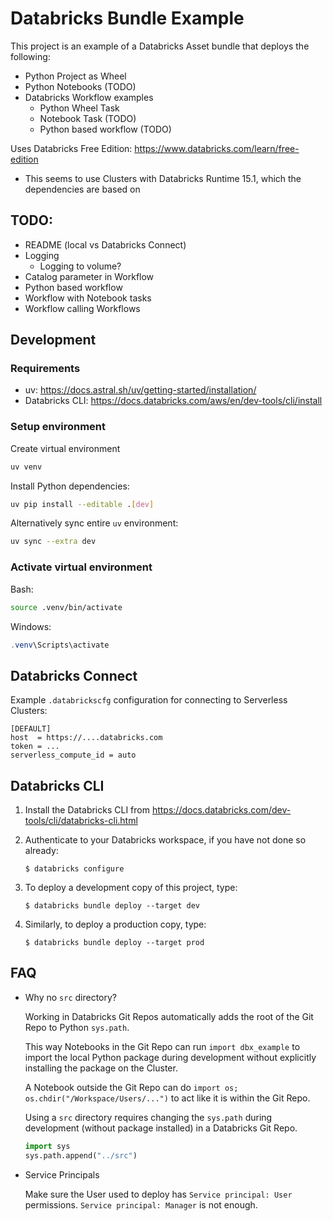 # Databricks Bundle Example

This project is an example of a Databricks Asset bundle that deploys the following:
* Python Project as Wheel
* Python Notebooks (TODO)
* Databricks Workflow examples
   * Python Wheel Task
   * Notebook Task (TODO)
   * Python based workflow (TODO)

Uses Databricks Free Edition: https://www.databricks.com/learn/free-edition
* This seems to use Clusters with Databricks Runtime 15.1, which the dependencies are based on

## TODO:

* README (local vs Databricks Connect)
* Logging
   * Logging to volume?
* Catalog parameter in Workflow
* Python based workflow
* Workflow with Notebook tasks
* Workflow calling Workflows

## Development

### Requirements

* uv: https://docs.astral.sh/uv/getting-started/installation/
* Databricks CLI: https://docs.databricks.com/aws/en/dev-tools/cli/install

### Setup environment

Create virtual environment
```bash
uv venv
```

Install Python dependencies:
```bash
uv pip install --editable .[dev]
```

Alternatively sync entire `uv` environment:
```bash
uv sync --extra dev
```

### Activate virtual environment

Bash:
```bash
source .venv/bin/activate
```

Windows:
```powershell
.venv\Scripts\activate
```

## Databricks Connect

Example `.databrickscfg` configuration for connecting to Serverless Clusters:
```
[DEFAULT]
host  = https://....databricks.com
token = ...
serverless_compute_id = auto
```

## Databricks CLI

1. Install the Databricks CLI from https://docs.databricks.com/dev-tools/cli/databricks-cli.html

2. Authenticate to your Databricks workspace, if you have not done so already:
    ```
    $ databricks configure
    ```

3. To deploy a development copy of this project, type:
    ```
    $ databricks bundle deploy --target dev
    ```

4. Similarly, to deploy a production copy, type:
   ```
   $ databricks bundle deploy --target prod
   ```

## FAQ

* Why no `src` directory?

   Working in Databricks Git Repos automatically adds the root of the Git Repo to Python `sys.path`.

   This way Notebooks in the Git Repo can run `import dbx_example` to import the local Python package during development without explicitly installing the package on the Cluster.

   A Notebook outside the Git Repo can do `import os; os.chdir("/Workspace/Users/...")` to act like it is within the Git Repo.

   Using a `src` directory requires changing the `sys.path` during development (without package installed) in a Databricks Git Repo.
   ```python
   import sys
   sys.path.append("../src")
   ```
* Service Principals

   Make sure the User used to deploy has `Service principal: User` permissions. `Service principal: Manager` is not enough.
